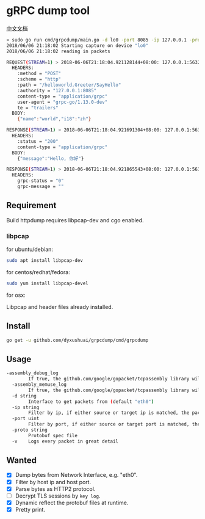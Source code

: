 # gRPC dump tool

[中文文档](README-zh.md)

```sh
» sudo go run cmd/grpcdump/main.go -d lo0 -port 8085 -ip 127.0.0.1 -proto ./grpc_example/helloworld/helloworld/helloworld.proto
2018/06/06 21:18:02 Starting capture on device "lo0"
2018/06/06 21:18:02 reading in packets

REQUEST(STREAM=1) > 2018-06-06T21:18:04.921128144+08:00: 127.0.0.1:56327 ---> 127.0.0.1:8085
  HEADERS:
    :method = "POST"
    :scheme = "http"
    :path = "/helloworld.Greeter/SayHello"
    :authority = "127.0.0.1:8085"
    content-type = "application/grpc"
    user-agent = "grpc-go/1.13.0-dev"
    te = "trailers"
  BODY:
    {"name":"world","i18":"zh"}

RESPONSE(STREAM=1) > 2018-06-06T21:18:04.921691304+08:00: 127.0.0.1:56327 <--- 127.0.0.1:8085
  HEADERS:
    :status = "200"
    content-type = "application/grpc"
  BODY:
    {"message":"Hello, 你好"}

RESPONSE(STREAM=1) > 2018-06-06T21:18:04.921865543+08:00: 127.0.0.1:56327 <--- 127.0.0.1:8085
  HEADERS:
    grpc-status = "0"
    grpc-message = ""
```

## Requirement

Build httpdump requires libpcap-dev and cgo enabled.

### libpcap

for ubuntu/debian:

```sh
sudo apt install libpcap-dev
```

for centos/redhat/fedora:

```sh
sudo yum install libpcap-devel
```

for osx:

Libpcap and header files already installed.

## Install

```sh
go get -u github.com/dyxushuai/grpcdump/cmd/grpcdump
```

## Usage

```sh
-assembly_debug_log
        If true, the github.com/google/gopacket/tcpassembly library will log verbose debugging information (at least one line per packet)
  -assembly_memuse_log
        If true, the github.com/google/gopacket/tcpassembly library will log information regarding its memory use every once in a while.
  -d string
        Interface to get packets from (default "eth0")
  -ip string
        Filter by ip, if either source or target ip is matched, the packet will be processed
  -port uint
        Filter by port, if either source or target port is matched, the packet will be processed.
  -proto string
        Protobuf spec file
  -v    Logs every packet in great detail
```

## Wanted

- [x] Dump bytes from Network Interface, e.g. "eth0".
- [x] Filter by host ip and host port.
- [x] Parse bytes as HTTP2 protocol.
- [ ] Decrypt TLS sessions by `key log`.
- [x] Dynamic reflect the protobuf files at runtime.
- [x] Pretty print.